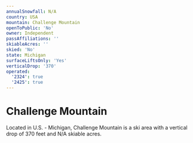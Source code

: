 ```yaml
---
annualSnowfall: N/A
country: USA
mountain: Challenge Mountain
openToPublic: 'No'
owner: Independent
passAffiliations: ''
skiableAcres: ''
skied: 'No'
state: Michigan
surfaceLiftsOnly: 'Yes'
verticalDrop: '370'
operated:
  '2324': true
  '2425': true
---
```



# Challenge Mountain

Located in U.S. - Michigan, Challenge Mountain is a ski area with a vertical drop of 370 feet and N/A skiable acres.
